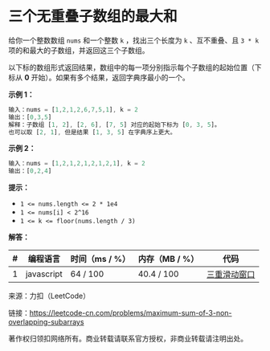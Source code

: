 # 三个无重叠子数组的最大和

给你一个整数数组 `nums` 和一个整数 `k` ，找出三个长度为 `k` 、互不重叠、且 `3 * k` 项的和最大的子数组，并返回这三个子数组。

以下标的数组形式返回结果，数组中的每一项分别指示每个子数组的起始位置（下标从 **0** 开始）。如果有多个结果，返回字典序最小的一个。

**示例 1：**

``` javascript
输入：nums = [1,2,1,2,6,7,5,1], k = 2
输出：[0,3,5]
解释：子数组 [1, 2], [2, 6], [7, 5] 对应的起始下标为 [0, 3, 5]。
也可以取 [2, 1], 但是结果 [1, 3, 5] 在字典序上更大。
```

**示例 2：**

``` javascript
输入：nums = [1,2,1,2,1,2,1,2,1], k = 2
输出：[0,2,4]
```

**提示：**

- `1 <= nums.length <= 2 * 1e4`
- `1 <= nums[i] < 2^16`
- `1 <= k <= floor(nums.length / 3)`

**解答：**

**#**|**编程语言**|**时间（ms / %）**|**内存（MB / %）**|**代码**
--|--|--|--|--
1|javascript|64 / 100|40.4 / 100|[三重滑动窗口](./javascript/ac_v1.js)

来源：力扣（LeetCode）

链接：https://leetcode-cn.com/problems/maximum-sum-of-3-non-overlapping-subarrays

著作权归领扣网络所有。商业转载请联系官方授权，非商业转载请注明出处。
